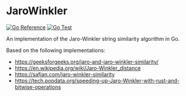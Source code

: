 # JaroWinkler

[![Go Reference](https://pkg.go.dev/badge/github.com/a-poor/jarowinkler.svg)](https://pkg.go.dev/github.com/a-poor/jarowinkler)
[![Go Test](https://github.com/a-poor/jarowinkler/actions/workflows/test.yaml/badge.svg)](https://github.com/a-poor/jarowinkler/actions/workflows/test.yaml)


An implementation of the Jaro-Winkler string similarity algorithm in Go.

Based on the following implementations:
- https://geeksforgeeks.org/jaro-and-jaro-winkler-similarity/
- https://en.wikipedia.org/wiki/Jaro-Winkler_distance
- https://safjan.com/jaro-winkler-similarity
- https://tech.popdata.org/speeding-up-Jaro-Winkler-with-rust-and-bitwise-operations

